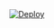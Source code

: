 <a href="https://heroku.com/deploy?template=https://github.com/Teremu/TisPoly">
  <img src="https://www.herokucdn.com/deploy/button.svg" alt="Deploy">
</a>